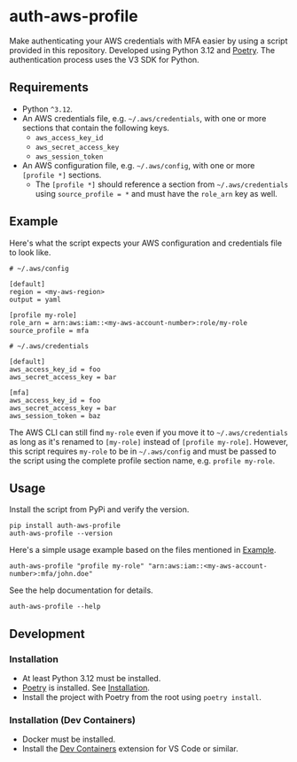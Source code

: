 # auth-aws-profile

Make authenticating your AWS credentials with MFA easier by using a script provided in this repository.
Developed using Python 3.12 and [Poetry](https://python-poetry.org/).
The authentication process uses the V3 SDK for Python.

## Requirements

* Python `^3.12`.
* An AWS credentials file, e.g. `~/.aws/credentials`, with one or more sections that contain the following keys.
    * `aws_access_key_id`
    * `aws_secret_access_key`
    * `aws_session_token`
* An AWS configuration file, e.g. `~/.aws/config`, with one or more `[profile *]` sections.
    * The `[profile *]` should reference a section from `~/.aws/credentials` using `source_profile = *` and must have the `role_arn` key as well.

## Example

Here's what the script expects your AWS configuration and credentials file to look like.

```
# ~/.aws/config

[default]
region = <my-aws-region>
output = yaml

[profile my-role]
role_arn = arn:aws:iam::<my-aws-account-number>:role/my-role
source_profile = mfa
```

```
# ~/.aws/credentials

[default]
aws_access_key_id = foo
aws_secret_access_key = bar

[mfa]
aws_access_key_id = foo
aws_secret_access_key = bar
aws_session_token = baz
```

The AWS CLI can still find `my-role` even if you move it to `~/.aws/credentials` as long as it's renamed to `[my-role]` instead of `[profile my-role]`.
However, this script requires `my-role` to be in `~/.aws/config` and must be passed to the script using the complete profile section name, e.g. `profile my-role`.

## Usage

Install the script from PyPi and verify the version.

```
pip install auth-aws-profile
auth-aws-profile --version
```

Here's a simple usage example based on the files mentioned in [Example](#example).

```
auth-aws-profile "profile my-role" "arn:aws:iam::<my-aws-account-number>:mfa/john.doe"
```

See the help documentation for details.

```
auth-aws-profile --help
```

## Development

### Installation

* At least Python 3.12 must be installed.
* [Poetry](https://python-poetry.org/) is installed. See [Installation](https://python-poetry.org/docs/#installation).
* Install the project with Poetry from the root using `poetry install`.

### Installation (Dev Containers)

* Docker must be installed.
* Install the [Dev Containers](https://marketplace.visualstudio.com/items?itemName=ms-vscode-remote.remote-containers) extension for VS Code or similar.
